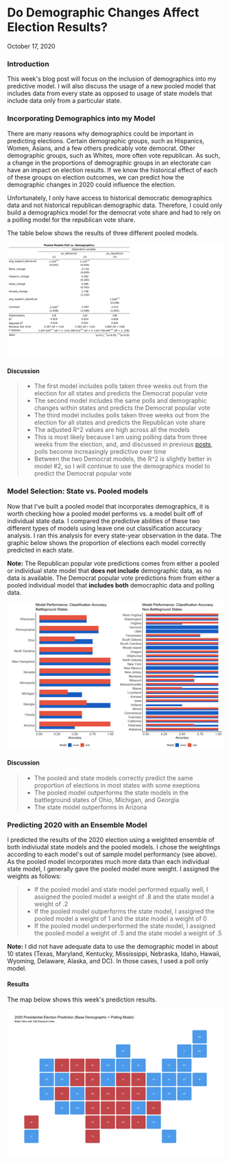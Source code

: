 # Do Demographic Changes Affect Election Results?

October 17, 2020

### Introduction

This week's blog post will focus on the inclusion of demographics into my predictive model. I will also discuss the usage of a new pooled 
model that includes data from every state as opposed to usage of state models that include data only from a particular state. 

### Incorporating Demographics into my Model

There are many reasons why demographics could be important in predicting elections. Certain demographic groups, such as Hispanics, Women, Asians,
and a few others predicably vote democrat. Other demographic groups, such as Whites, more often vote republican. As such, a change in the proportions 
of demographic groups in an electorate can have an impact on election results. If we know the historical effect of each of these groups on election
outcomes, we can predict how the demographic changes in 2020 could influence the election. 

Unfortunately, I only have access to historical democratic demographics data and not historical republican demographic data. Therefore, I could
only build a demographics model for the democrat vote share and had to rely on a polling model for the republican vote share. 

The table below shows the results of three different pooled models. 

![tab](Gov1347-master/figures/star_test.png)

#### Discussion

> - The first model includes polls taken three weeks out from the election for all states and predicts the Democrat popular vote
> - The second model includes the same polls and demographic changes within states and predicts the Democrat popular vote
> - The third model includes polls taken three weeks out from the election for all states and predicts the Republican vote share
> - The adjusted R^2 values are high across all the models
> - This is most likely because I am using polling data from three weeks from the election, and, and discussed in previous [posts](polls.md), polls become increasingly predictive over time
> - Between the two Democrat models, the R^2 is slightly better in model #2, so I will continue to use the demographics model to predict the Democrat popular vote

### Model Selection: State vs. Pooled models 

Now that I've built a pooled model that incorporates demographics, it is worth checking how a pooled model performs vs. a model built off of individual state data. I compared the predictive abilities of these two different types of models using leave one out classification accuracy analysis. I ran this analysis for every state-year observation in the data. The graphic below shows the proportion of elections each model correctly predicted in each state. 

**Note:** The Republican popular vote predictions comes from either a pooled or individual state model that **does not include** demographic data, as no data is available. The Democrat popular vote predictions from from either a pooled individual model that **includes both** democraphic data and polling data. 

![fig](Gov1347-master/figures/demog_mods_classifications.png)

#### Discussion

> - The pooled and state models correctly predict the same proportion of elections in most states with some exeptions
> - The pooled model outperforms the state models in the battleground states of Ohio, Michigan, and Georgia 
> - The state model outperforms in Arizona

### Predicting 2020 with an Ensemble Model
I predicted the results of the 2020 election using a weighted ensemble of both indiviudal state models and the pooled models. 
I chose the weightings according to each model's out of sample model performancy (see above). As the pooled model incorporates
much more data than each individual state model, I generally gave the pooled model more weight. I assigned the weights as follows:
 > - If the pooled model and state model performed equally well, I assigned the pooled model a weight of .8 and the state model a weight of .2
 > - If the pooled model outperforms the state model, I assigned the pooled model a weight of 1 and the state model a weight of 0
 > - If the pooled model underperformed the state model, I assigned the pooled model a weight of .5 and the state model a weight of .5
 
 **Note:** I did not have adequate data to use the demographic model in about 10 states (Texas, Maryland, Kentucky, Mississippi, Nebraska, Idaho, Hawaii, Wyoming, Delaware, Alaska, and DC). In those cases, I used a poll only model. 
 #### Results
 
 The map below shows this week's prediction results. 
 
 ![map](Gov1347-master/figures/demog_pred_map.png)
